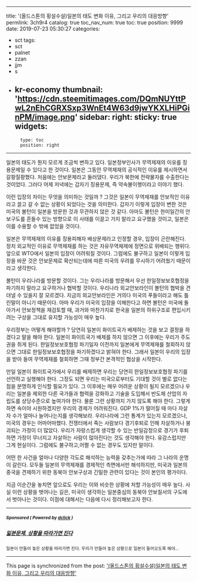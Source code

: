 
---
title: '(올드스톤의 횡설수설)일본의 태도 변화 이유, 그리고 우리의 대응방향'
permlink: 3ch9r4
catalog: true
toc_nav_num: true
toc: true
position: 9999
date: 2019-07-23 05:30:27
categories:
- sct
tags:
- sct
- palnet
- zzan
- jjm
- s
- kr-economy
thumbnail: 'https://cdn.steemitimages.com/DQmNUYttPwL2nEhCGRXSxp3WnEt4W63d9jwYKXLHiPGinPM/image.png'
sidebar:
    right:
        sticky: true
widgets:
    -
        type: toc
        position: right
---


일본의 태도가 뭔지 모르게 조금씩 변하고 있다. 일본정부인사가 무역제재의 이유를 징용문제일 수 있다고 한 것이다. 일본은 그동안 무역제재의 공식적인 이유를 제시하면서 갈팡질팡했다. 처음에는 안보문제라고 둘러댔다. 우리가 북한에 전략물자를 수출한다는 것이었다. 그러다 어제 저녁에는 갑자기 징용문제, 즉 약속불이행이라고 이야기 했다.

이런 입장의 차이는 무엇을 의미하는 것일까 ? 그것은 일본이 무역제재를 안보적인 이유라고 끌고 갈 수 없는 상황이 되었다는 것을 의미한다. 갑자기 이렇게 입장이 변한 것은 미국의 볼턴이 일본을 방문한 것과 무관하지 않은 것 같다. 아마도 볼턴은 한미일간의 안보구도를 흔들수 있는 방향으로 이 사태를 이끌고 가지 말라고 요구했을 것이고, 일본은 이를 수용할 수 밖에 없었을 것이다.

일본은 무역제재의 이유를 징용피해자 배상문제라고 인정할 경우, 입장이 곤란해진다. 정치 외교적인 이유로 무역제재를 하는 것은 자유무역체제에 정면으로 위배되는 행위다. 앞으로 WTO에서 일본의 입장이 어려워질 것이다. 그럼에도 불구하고 일본이 이렇게 입장을 바꾼 것은 안보문제로 확산되는데에 따른 미국의 우려를 무시하기 어려웠기 때문이라고 생각한다.

볼턴이 우리나라를 방문할 것이다. 그는 우리나라를 방문해서 우선 한일정보보호협정을 파기하지 말라고 요구하거나 협박할 것이다. 우리나라 외교안보라인이 볼턴의 협박을 견뎌낼 수 있을지 잘 모르겠다. 지금의 외교안보라인은 거의다 미국의 푸들이라고 해도 틀린말이 아니기 때문이다. 아마 우리가 미국의 입장을 이해한다고 하면 볼턴은 미국에 돌아가서 안보정책을 재검토할 때, 과거와 마찬가지로 한국을 일본의 하위구조로 편입시키려는 구상을 그대로 유지할 가능성이 매우 높다.

우리정부는 어떻게 해야할까 ? 당연히 일본이 화이트국가 배제하는 것을 보고 결정을 하겠다고 말을 해야 한다. 일본이 화이트국가 배제를 하지 않으면 그 이후에는 우리가 주도권을 쥐게 된다. 한일정보보호협정 파기일자 이전까지 일본에게 무역제재를 철회하지 않으면 그대로 한일정보보호협정을 파기하겠다고 밝혀야 한다. 그래서 일본이 우리의 입장을 받아 들여 무역제재를 철회하면 그때 정부간 본격적인 협상을 시작한다.

만일 일본이 화이트국가에서 우리를 배제하면 우리는 당연히 한일정보보호협정 파기를 선언하고 실행해야 한다. 그정도 되면 우리는 미국으로부터도 기대할 것이 별로 없다는 점을 분명하게 인식할 필요가 있다. 그 이후에는 매우 어려운 상황이 될지 모르겠으나 우리는 일본을 제외한 다른 국가들과 협력을 강화하고 기술을 도입해서 반도체 산업의 자립도를 상당수준으로 높여가야 한다. 물론 그런 상황까지 가지 않도록 해야 한다. 그렇게 하면 속이야 시원하겠지만 우리의 경제가 어려워진다. GDP 1%가 떨어질 때 마다 자살자 수가 얼마나 늘어나는지를 생각해보라. 우리나라에 그런 통계가 있는지 모르겠으나, 미국의 경우는 어마어마했다. 전쟁터에서 죽는 사람보다 경기후퇴로 인해 자살하거나 붕괴되는 가정이 더 많았다. 우리가 자랑스럽게 생각할 수 있는 반일감정으로 경기가 후퇴하면 가정이 무너지고 자살하는 사람이 많아진다는 것도 생각해야 한다. 유감스럽지만 그게 현실이다. 그럼에도 불구하고,어쩔 수 없는 경우도 있지만 말이다.

어떤 한 사건을 얼마나 다양한 각도로 해석하는 능력을 갖추는가에 따라 그 나라의 운명이 갈린다. 모두들 일본의 무역제재를 경제적인 측면에서만 해석하지만, 미국과 일본의 중국을 견제하기 위한 동북아 안보구상과 긴밀한 관련이 있다는 것이 본인의 평가이다.

지금 이순간을 놓치면 앞으로도 우리는 이와 비슷한 상황에 처할 가능성이 매우 높다. 사실 이런 상황을 벗어나는 길은, 미국이 생각하는 일본중심의 동북아 안보질서의 구도에서 벗아나는 것이다. 이점에 대해서는 다음에 다시 정리해보고자 한다.

---

#####  <sub> **Sponsored ( Powered by [dclick](https://www.dclick.io) )** </sub>
##### [읿본문제, 상황을 따라가면 진다](https://api.dclick.io/v1/c?x=eyJhbGciOiJIUzI1NiIsInR5cCI6IkpXVCJ9.eyJjIjoib2xkc3RvbmUiLCJzIjoiM2NoOXI0IiwiYSI6WyJ0LTIwMTgiXSwidXJsIjoiaHR0cDovL29sZHN0b25lLmRvdGhvbWUuY28ua3IvamFwYW5lc2Utc2FudGlvbi1yZXNwb25zZS8iLCJpYXQiOjE1NjM4NjM2MTAsImV4cCI6MTg3OTIyMzYxMH0.-jmkguvXDhYAR4fdcWA_Tw8W--AdmVHNRX6YgF2xYZE)
<sup>일본이 만들어 놓은 상황을 따라가면 진다. 우리가 만들어 놓은 상황으로 일본이 들어오도록 해야...</sup>


- - -

This page is synchronized from the post: ['(올드스톤의 횡설수설)일본의 태도 변화 이유, 그리고 우리의 대응방향'](https://steemit.com/@oldstone/3ch9r4)
